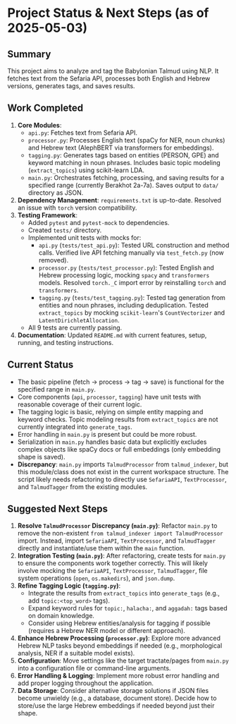 # Project Status & Next Steps (as of 2025-05-03)

## Summary

This project aims to analyze and tag the Babylonian Talmud using NLP. It fetches text from the Sefaria API, processes both English and Hebrew versions, generates tags, and saves results.

## Work Completed

1.  **Core Modules**:
    *   `api.py`: Fetches text from Sefaria API.
    *   `processor.py`: Processes English text (spaCy for NER, noun chunks) and Hebrew text (AlephBERT via transformers for embeddings).
    *   `tagging.py`: Generates tags based on entities (PERSON, GPE) and keyword matching in noun phrases. Includes basic topic modeling (`extract_topics`) using scikit-learn LDA.
    *   `main.py`: Orchestrates fetching, processing, and saving results for a specified range (currently Berakhot 2a-7a). Saves output to `data/` directory as JSON.
2.  **Dependency Management**: `requirements.txt` is up-to-date. Resolved an issue with `torch` version compatibility.
3.  **Testing Framework**:
    *   Added `pytest` and `pytest-mock` to dependencies.
    *   Created `tests/` directory.
    *   Implemented unit tests with mocks for:
        *   `api.py` (`tests/test_api.py`): Tested URL construction and method calls. Verified live API fetching manually via `test_fetch.py` (now removed).
        *   `processor.py` (`tests/test_processor.py`): Tested English and Hebrew processing logic, mocking `spacy` and `transformers` models. Resolved `torch._C` import error by reinstalling `torch` and `transformers`.
        *   `tagging.py` (`tests/test_tagging.py`): Tested tag generation from entities and noun phrases, including deduplication. Tested `extract_topics` by mocking `scikit-learn`'s `CountVectorizer` and `LatentDirichletAllocation`.
    *   All 9 tests are currently passing.
4.  **Documentation**: Updated `README.md` with current features, setup, running, and testing instructions.

## Current Status

*   The basic pipeline (fetch -> process -> tag -> save) is functional for the specified range in `main.py`.
*   Core components (`api`, `processor`, `tagging`) have unit tests with reasonable coverage of their current logic.
*   The tagging logic is basic, relying on simple entity mapping and keyword checks. Topic modeling results from `extract_topics` are not currently integrated into `generate_tags`.
*   Error handling in `main.py` is present but could be more robust.
*   Serialization in `main.py` handles basic data but explicitly excludes complex objects like spaCy docs or full embeddings (only embedding shape is saved).
*   **Discrepancy**: `main.py` imports `TalmudProcessor` from `talmud_indexer`, but this module/class does not exist in the current workspace structure. The script likely needs refactoring to directly use `SefariaAPI`, `TextProcessor`, and `TalmudTagger` from the existing modules.

## Suggested Next Steps

1.  **Resolve `TalmudProcessor` Discrepancy (`main.py`)**: Refactor `main.py` to remove the non-existent `from talmud_indexer import TalmudProcessor` import. Instead, import `SefariaAPI`, `TextProcessor`, and `TalmudTagger` directly and instantiate/use them within the `main` function.
2.  **Integration Testing (`main.py`)**: After refactoring, create tests for `main.py` to ensure the components work together correctly. This will likely involve mocking the `SefariaAPI`, `TextProcessor`, `TalmudTagger`, file system operations (`open`, `os.makedirs`), and `json.dump`.
3.  **Refine Tagging Logic (`tagging.py`)**:
    *   Integrate the results from `extract_topics` into `generate_tags` (e.g., add `topic:<top_word>` tags).
    *   Expand keyword rules for `topic:`, `halacha:`, and `aggadah:` tags based on domain knowledge.
    *   Consider using Hebrew entities/analysis for tagging if possible (requires a Hebrew NER model or different approach).
4.  **Enhance Hebrew Processing (`processor.py`)**: Explore more advanced Hebrew NLP tasks beyond embeddings if needed (e.g., morphological analysis, NER if a suitable model exists).
5.  **Configuration**: Move settings like the target tractate/pages from `main.py` into a configuration file or command-line arguments.
6.  **Error Handling & Logging**: Implement more robust error handling and add proper logging throughout the application.
7.  **Data Storage**: Consider alternative storage solutions if JSON files become unwieldy (e.g., a database, document store). Decide how to store/use the large Hebrew embeddings if needed beyond just their shape.
